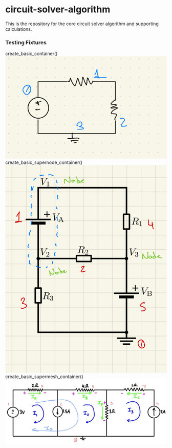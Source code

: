 # circuit-solver-algorithm
This is the repository for the core circuit solver algorithm and supporting calculations.

### Testing Fixtures
create_basic_container()
![img.png](.github%2Fcreate_basic_container.png)
create_basic_supernode_container()
![img.png](.github%2Fcreate_basic_supernode_container.png)
create_basic_supermesh_container()
![img.png](.github%2Fcreate_basic_supermesh_container.jpg)